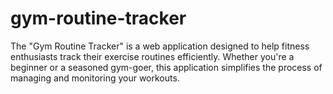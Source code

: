 # gym-routine-tracker
The "Gym Routine Tracker" is a web application designed to help fitness enthusiasts track their exercise routines efficiently. Whether you're a beginner or a seasoned gym-goer, this application simplifies the process of managing and monitoring your workouts.
